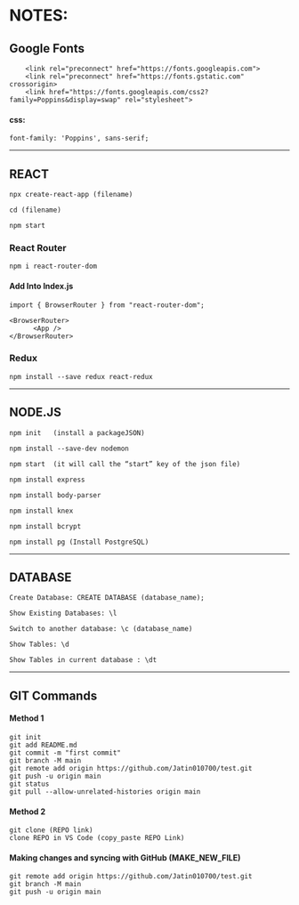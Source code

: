 # **NOTES:**
## Google Fonts

```
    <link rel="preconnect" href="https://fonts.googleapis.com">
    <link rel="preconnect" href="https://fonts.gstatic.com" crossorigin>
    <link href="https://fonts.googleapis.com/css2?family=Poppins&display=swap" rel="stylesheet">
```

#### css:
```
font-family: 'Poppins', sans-serif;
```
***
## REACT

```
npx create-react-app (filename)

cd (filename)

npm start
```

### React Router
```
npm i react-router-dom
```

#### Add Into Index.js
```
import { BrowserRouter } from "react-router-dom"; 

<BrowserRouter>
      <App />
</BrowserRouter>
```

### Redux
```
npm install --save redux react-redux
```
***


## NODE.JS

```
npm init   (install a packageJSON)

npm install --save-dev nodemon

npm start  (it will call the “start” key of the json file)

npm install express

npm install body-parser

npm install knex

npm install bcrypt

npm install pg (Install PostgreSQL)
```
***

## DATABASE

```
Create Database: CREATE DATABASE (database_name);

Show Existing Databases: \l

Switch to another database: \c (database_name)

Show Tables: \d

Show Tables in current database : \dt
```
***

## GIT Commands
#### Method 1
```
git init
git add README.md
git commit -m "first commit"
git branch -M main
git remote add origin https://github.com/Jatin010700/test.git
git push -u origin main
git status
git pull --allow-unrelated-histories origin main
```
#### Method 2
```
git clone (REPO link)
clone REPO in VS Code (copy_paste REPO Link)
```

#### Making changes and syncing with GitHub (MAKE_NEW_FILE)
```
git remote add origin https://github.com/Jatin010700/test.git
git branch -M main
git push -u origin main
```